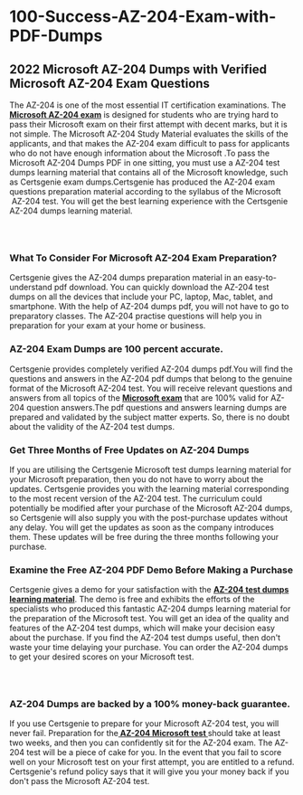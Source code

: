 # 100-Success-AZ-204-Exam-with-PDF-Dumps<h2><strong>2022 Microsoft AZ-204 Dumps with Verified Microsoft AZ-204 Exam Questions</strong></h2> <p>The AZ-204 is one of the most essential IT certification examinations. The <a href="https://www.certsgenie.com/microsoft/az-204-pdf-dumps"><strong>Microsoft AZ-204 exam</strong></a> is designed for students who are trying hard to pass their Microsoft exam on their first attempt with decent marks, but it is not simple. The Microsoft AZ-204 Study Material evaluates the skills of the applicants, and that makes the AZ-204 exam difficult to pass for applicants who do not have enough information about the Microsoft .To pass the Microsoft AZ-204 Dumps PDF in one sitting, you must use a AZ-204 test dumps learning material that contains all of the Microsoft knowledge, such as Certsgenie exam dumps.Certsgenie has produced the AZ-204 exam questions preparation material according to the syllabus of the Microsoft &nbsp;AZ-204 test. You will get the best learning experience with the Certsgenie AZ-204 dumps learning material.</p> <p><a href="https://www.certsgenie.com/microsoft/az-204-pdf-dumps" style="display: block; padding: 1em 0; text-align: center; "><img alt="" src="https://blogger.googleusercontent.com/img/b/R29vZ2xl/AVvXsEgO1ePIT5bAw4JCg82qykRc71Xossn_88UmNiMiJgRPCnvDzaKhQmgO2X9bV6TpN9qSYVJJ2MjEumMb0t1ZgyR_gByLqDXQR_FduPn2erzRQTkt1pUFmkY3wfbx5jzrIcOP4S3cxMKHSr0iEiOidKyDYd_7NjYtfgpZ7b1lrGk-ShjLlyfynp8oFM4zYw/s1600/Banner%201.jpg" /></a></p> <h3><strong>What To Consider For Microsoft AZ-204 Exam Preparation?</strong></h3> <p>Certsgenie gives the AZ-204 dumps preparation material in an easy-to-understand pdf download. You can quickly download the AZ-204 test dumps on all the devices that include your PC, laptop, Mac, tablet, and smartphone. With the help of AZ-204 dumps pdf, you will not have to go to preparatory classes. The AZ-204 practise questions will help you in preparation for your exam at your home or business.</p> <h3><strong>AZ-204 Exam Dumps are 100 percent accurate.</strong></h3> <p>Certsgenie provides completely verified AZ-204 dumps pdf.You will find the questions and answers in the AZ-204 pdf dumps that belong to the genuine format of the Microsoft AZ-204 test. You will receive relevant questions and answers from all topics of the <a href="https://www.certsgenie.com/microsoft/az-204-pdf-dumps"><strong>Microsoft exam</strong></a> that are 100% valid for AZ-204 question answers.The pdf questions and answers learning dumps are prepared and validated by the subject matter experts. So, there is no doubt about the validity of the AZ-204 test dumps.</p> <h3><strong>Get Three Months of Free Updates on AZ-204 Dumps</strong></h3> <p>If you are utilising the Certsgenie Microsoft test dumps learning material for your Microsoft preparation, then you do not have to worry about the updates. Certsgenie provides you with the learning material corresponding to the most recent version of the AZ-204 test. The curriculum could potentially be modified after your purchase of the Microsoft AZ-204 dumps, so Certsgenie will also supply you with the post-purchase updates without any delay. You will get the updates as soon as the company introduces them. These updates will be free during the three months following your purchase.</p> <h3><strong>Examine the Free AZ-204 PDF Demo Before Making a Purchase</strong></h3> <p>Certsgenie gives a demo for your satisfaction with the <a href="https://www.certsgenie.com/microsoft/az-204-pdf-dumps"><strong>AZ-204 test dumps learning material</strong></a>. The demo is free and exhibits the efforts of the specialists who produced this fantastic AZ-204 dumps learning material for the preparation of the Microsoft test. You will get an idea of the quality and features of the AZ-204 test dumps, which will make your decision easy about the purchase. If you find the AZ-204 test dumps useful, then don&#39;t waste your time delaying your purchase. You can order the AZ-204 dumps to get your desired scores on your Microsoft test.</p> <p><a href="hhttps://www.certsgenie.com/microsoft/az-204-pdf-dumps" style="display: block; padding: 1em 0; text-align: center; "><img alt="" src="https://blogger.googleusercontent.com/img/b/R29vZ2xl/AVvXsEj3zfp26fobfEw_E3FMeUMaFamcWc-bKsu_525WK8ISqDEyAJkPKOLyeqHJzBXVvKwHP0bTNTERYvWWgOzvpG-DuQ_cPnNOJO1bUfVOHhAXJThy7cLobHgRdochHEeovcJnxpqjNiv-FNLMY1glEh7x833Q6cym5o0AmGhO9ufjgwPhihHJ9ovBp-j40g/s1600/banner%202.jpg" /></a></p> <h3><strong>AZ-204 Dumps are backed by a 100% money-back guarantee.</strong></h3> <p>If you use Certsgenie to prepare for your Microsoft AZ-204 test, you will never fail. Preparation for the<a href="https://www.certsgenie.com/microsoft/az-204-pdf-dumps"><strong> AZ-204 Microsoft test </strong></a>should take at least two weeks, and then you can confidently sit for the AZ-204 exam. The AZ-204 test will be a piece of cake for you. In the event that you fail to score well on your Microsoft test on your first attempt, you are entitled to a refund. Certsgenie&#39;s refund policy says that it will give you your money back if you don&#39;t pass the Microsoft AZ-204 test.</p>
